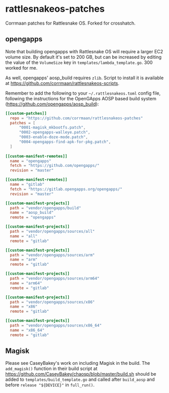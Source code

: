 # rattlesnakeos-patches
Corrmaan patches for Rattlesnake OS. Forked for crosshatch.

## opengapps
Note that building opengapps with Rattlesnake OS will require a larger EC2 volume size. By default it's set to 200 GB, but can be increased by editing the value of the `VolumeSize` key in `templates/lambda_template.go`. 300 worked for me.

As well, opengapps' aosp_build requires `zlib`. Script to install it is available at https://github.com/corrmaan/rattlesnakeos-scripts.

Remember to add the following to your `~/.rattlesnakeos.toml` config file, following the instructions for the OpenGApps AOSP based build system (https://github.com/opengapps/aosp_build):

````toml
[[custom-patches]]
  repo = "https://github.com/corrmaan/rattlesnakeos-patches"
  patches = [
      "0001-magisk_mkbootfs.patch",
      "0002-opengapps-walleye.patch",
      "0003-enable-doze-mode.patch",
      "0004-opengapps-find-apk-for-pkg.patch",
  ]
  
[[custom-manifest-remotes]]
  name = "opengapps"
  fetch = "https://github.com/opengapps/"
  revision = "master"

[[custom-manifest-remotes]]
  name = "gitlab"
  fetch = "https://gitlab.opengapps.org/opengapps/"
  revision = "master"

[[custom-manifest-projects]]
  path = "vendor/opengapps/build"
  name = "aosp_build"
  remote = "opengapps"

[[custom-manifest-projects]]
  path = "vendor/opengapps/sources/all"
  name = "all"
  remote = "gitlab"

[[custom-manifest-projects]]
  path = "vendor/opengapps/sources/arm"
  name = "arm"
  remote = "gitlab"

[[custom-manifest-projects]]
  path = "vendor/opengapps/sources/arm64"
  name = "arm64"
  remote = "gitlab"

[[custom-manifest-projects]]
  path = "vendor/opengapps/sources/x86"
  name = "x86"
  remote = "gitlab"

[[custom-manifest-projects]]
  path = "vendor/opengapps/sources/x86_64"
  name = "x86_64"
  remote = "gitlab"
````

## Magisk
Please see CaseyBakey's work on including Magisk in the build. The `add_magisk()` function in their build script at https://github.com/CaseyBakey/chaosp/blob/master/build.sh should be added to `templates/build_template.go` and called after `build_aosp` and before `release "${DEVICE}"` in `full_run()`.
